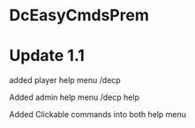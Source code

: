 # DcEasyCmdsPrem

# Update 1.1

added player help menu /decp

Added admin help menu /decp help

Added Clickable commands into both help menu

